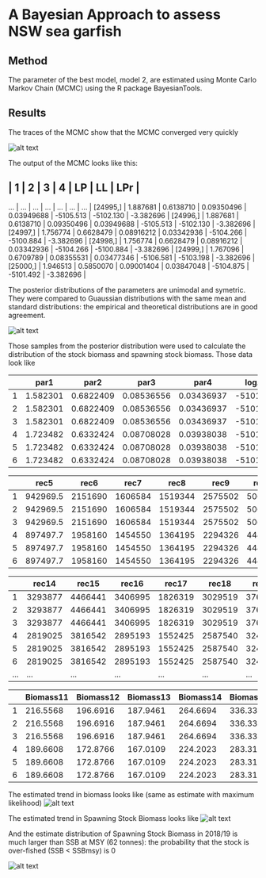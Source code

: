 # A Bayesian Approach to assess NSW sea garfish

## Method

The parameter of the best model, model 2, are estimated using Monte Carlo Markov Chain (MCMC) using the R package BayesianTools.

## Results

The traces of the MCMC show that the MCMC converged very quickly

![alt text](https://github.com/mkienzle/NSW-sea-garfish-stock-assessment/blob/master/Script/Results/Graphics/Bayesian_Trace_model2.png)

The output of the MCMC looks like this:


|                1   |      2    |      3   |       4    |    LP    |    LL   |    LPr |
----------------------------------------------------------------------------------------
...                  | ...       | ...      | ...        | ...      | ...     |   ...  |
[24995,] | 1.887681  | 0.6138710 | 0.09350496 | 0.03949688 | -5105.513 | -5102.130 | -3.382696 |
[24996,] | 1.887681  | 0.6138710 | 0.09350496 | 0.03949688 | -5105.513 | -5102.130 | -3.382696 |
[24997,] | 1.756774  | 0.6628479 | 0.08916212 | 0.03342936 | -5104.266 | -5100.884 | -3.382696 |
[24998,] | 1.756774  | 0.6628479 | 0.08916212 | 0.03342936 | -5104.266 | -5100.884 | -3.382696 |
[24999,] | 1.767096  | 0.6709789 | 0.08355531 | 0.03477346 | -5106.581 | -5103.198 | -3.382696 |
[25000,] | 1.946513  | 0.5850070 | 0.09001404 | 0.03847048 | -5104.875 | -5101.492 | -3.382696 |


The posterior distributions of the parameters are unimodal and symetric. They were compared to Guaussian distributions with the same mean and standard distributions: the empirical and theoretical distributions are in good agreement.

![alt text](https://github.com/mkienzle/NSW-sea-garfish-stock-assessment/blob/master/Script/Results/Graphics/Bayesian_ParametersPosteriorDistributions_model2.png)

Those samples from the posterior distribution were used to calculate the distribution of the stock biomass and spawning stock biomass. Those data look like


|     |      par1  |    par2   |     par3   |    par4    |  log.lik   | rec1   | rec2 | rec3  |   rec4   |
| --- | ---------- | --------- | ---------- | ---------- | ---------- | ------ | ---- | ----- | ------   |
| 1   | 1.582301   | 0.6822409 | 0.08536556 | 0.03436937 | -5101.415  |  0     |   0  |   0   | 51876.79 |
| 2   | 1.582301   | 0.6822409 | 0.08536556 | 0.03436937 | -5101.415  |  0     |   0  |   0   | 51876.79 |
| 3   | 1.582301   | 0.6822409 | 0.08536556 | 0.03436937 | -5101.415  |  0     |   0  |   0   | 51876.79 |
| 4   | 1.723482   | 0.6332424 | 0.08708028 | 0.03938038 | -5101.302  |  0     |   0  |   0   | 49372.36 |
| 5   | 1.723482   | 0.6332424 | 0.08708028 | 0.03938038 | -5101.302  |  0     |   0  |   0   | 49372.36 |
| 6   | 1.723482   | 0.6332424 | 0.08708028 | 0.03938038 | -5101.302  |  0     |   0  |   0   | 49372.36 |


|     |    rec5    |  rec6     | rec7       | rec8       | rec9       | rec10   |    rec11 |   rec12 |  rec13  |
| --- | ---------- | --------- | ---------- | ---------- | ---------- | ------- | -------- | ------- | ------- | 
| 1   | 942969.5   | 2151690   | 1606584    | 1519344    | 2575502    | 5068420 | 3652790  | 3469817 | 2724337 |
| 2   | 942969.5   | 2151690   | 1606584    | 1519344    | 2575502    | 5068420 | 3652790  | 3469817 | 2724337 |
| 3   | 942969.5   | 2151690   | 1606584    | 1519344    | 2575502    | 5068420 | 3652790  | 3469817 | 2724337 |
| 4   | 897497.7   | 1958160   | 1454550    | 1364195    | 2294326    | 4446068 | 3170434  | 2978055 | 2334480 |
| 5   | 897497.7   | 1958160   | 1454550    | 1364195    | 2294326    | 4446068 | 3170434  | 2978055 | 2334480 |
| 6   | 897497.7   | 1958160   | 1454550    | 1364195    | 2294326    | 4446068 | 3170434  | 2978055 | 2334480 |


|     |  rec14   | rec15     | rec16   | rec17   | rec18   |  rec19  | rec20   | Biomass1 | Biomass2 |
| --- | -------- | --------- | ------- | ------- | ------- | ------- | ------- | -------- | -------- | 
| 1   | 3293877  | 4466441   | 3406995 | 1826319 | 3029519 | 3765319 | 7575271 | 125.9936 | 86.17279 |
| 2   | 3293877  | 4466441   | 3406995 | 1826319 | 3029519 | 3765319 | 7575271 | 125.9936 | 86.17279 |
| 3   | 3293877  | 4466441   | 3406995 | 1826319 | 3029519 | 3765319 | 7575271 | 125.9936 | 86.17279 |
| 4   | 2819025  | 3816542   | 2895193 | 1552425 | 2587540 | 3240658 | 5944767 | 113.9433 | 78.06261 |
| 5   | 2819025  | 3816542   | 2895193 | 1552425 | 2587540 | 3240658 | 5944767 | 113.9433 | 78.06261 |
| 6   | 2819025  | 3816542   | 2895193 | 1552425 | 2587540 | 3240658 | 5944767 | 113.9433 | 78.06261 |
| ... | ...      | ...       | ...     | ...     | ...     | ...     | ...     | ...      | ...      |


|     | Biomass11 |  Biomass12 |  Biomass13 | Biomass14 | Biomass15 |      SSB1 |     SSB2 |   SSB3  |
| --- | --------- | ---------- | ---------- | --------- | --------- | --------- | ---------| ------- | 
| 1   | 216.5568  | 196.6916   | 187.9461   | 264.6694  | 336.3326  | 30.33500  | 28.02512 | 22.9917 |
| 2   | 216.5568  | 196.6916   | 187.9461   | 264.6694  | 336.3326  | 30.33500  | 28.02512 | 22.9917 |
| 3   | 216.5568  | 196.6916   | 187.9461   | 264.6694  | 336.3326  | 30.33500  | 28.02512 | 22.9917 |
| 4   | 189.6608  | 172.8766   | 167.0109   | 224.2023  | 283.3116  | 27.85006  | 25.72940 | 21.1083 |
| 5   | 189.6608  | 172.8766   | 167.0109   | 224.2023  | 283.3116  | 27.85006  | 25.72940 | 21.1083 |
| 6   | 189.6608  | 172.8766   | 167.0109   | 224.2023  | 283.3116  | 27.85006  | 25.72940 | 21.1083 |

The estimated trend in biomass looks like (same as estimate with maximum likelihood)
![alt text](https://github.com/mkienzle/NSW-sea-garfish-stock-assessment/blob/master/Script/Results/Graphics/Bayesian_BiomassTrend.png)

The estimated trend in Spawning Stock Biomass looks like
![alt text](https://github.com/mkienzle/NSW-sea-garfish-stock-assessment/blob/master/Script/Results/Graphics/Bayesian_SSBTrend.png)

And the estimate distribution of Spawning Stock Biomass in 2018/19 is much larger than SSB at MSY (62 tonnes): the probability that the stock is over-fished (SSB < SSBmsy) is 0

![alt text](https://github.com/mkienzle/NSW-sea-garfish-stock-assessment/blob/master/Script/Results/Graphics/Bayesian_SSB_distribution_in_2018-19.png)